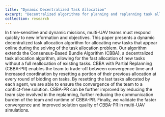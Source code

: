 ```yaml
---
title: "Dynamic Decentralized Task Allocation"
excerpt: "Decentralized algorithms for planning and replanning task allocations in dynamic environments with new information. <br/><img src='/images/prcbba.png'>"
collection: research
---
```


In time-sensitive and dynamic missions, multi-UAV teams must respond quickly to new
information and objectives. This paper presents a dynamic decentralized task allocation algorithm
for allocating new tasks that appear online during the solving of the task allocation
problem. Our algorithm extends the Consensus-Based Bundle Algorithm (CBBA), a decentralized
task allocation algorithm, allowing for the fast allocation of new tasks without a full
reallocation of existing tasks. CBBA with Partial Replanning (CBBA-PR) enables the team to
trade-off between convergence time and increased coordination by resetting a portion of their
previous allocation at every round of bidding on tasks. By resetting the last tasks allocated
by each agent, we are able to ensure the convergence of the team to a conflict-free solution.
CBBA-PR can be further improved by reducing the team size involved in the replanning, further
reducing the communication burden of the team and runtime of CBBA-PR. Finally, we validate
the faster convergence and improved solution quality of CBBA-PR in multi-UAV simulations.
